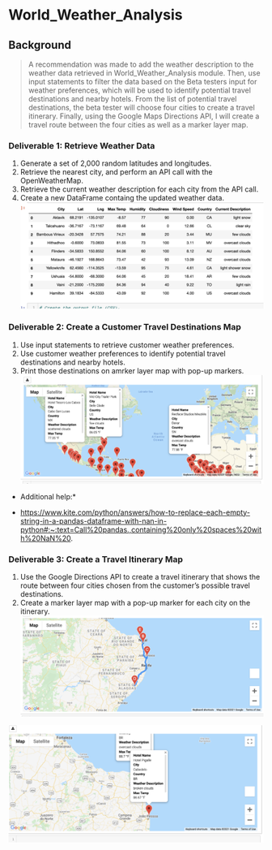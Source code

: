 # World_Weather_Analysis

## Background

>A recommendation was made to add the weather description to the weather data retrieved in World_Weather_Analysis module. Then, use input statements to filter the data based on the Beta testers input for weather preferences, which will be used to identify potential travel destinations and nearby hotels. From the list of potential travel destinations, the beta tester will choose four cities to create a travel itinerary. Finally, using the Google Maps Directions API, I will create a travel route between the four cities as well as a marker layer map.

### Deliverable 1: Retrieve Weather Data
1. Generate a set of 2,000 random latitudes and longitudes.
2. Retrieve the nearest city, and perform an API call with the OpenWeatherMap.
3. Retrieve the current weather description for each city from the API call.
4. Create a new DataFrame containg the updated weather data.
![](Weather_Database/City_data_df.png)


### Deliverable 2: Create a Customer Travel Destinations Map
1. Use input statements to retrieve customer weather preferences.
2. Use customer weather preferences to identify potential travel destinations and nearby hotels.
3. Print those destinations on amrker layer map with pop-up markers.
![](Vacation_Search/WeatherPy_vacation_map.png)

* Additional help:*

* https://www.kite.com/python/answers/how-to-replace-each-empty-string-in-a-pandas-dataframe-with-nan-in-python#:~:text=Call%20pandas.,containing%20only%20spaces%20with%20NaN%20.

### Deliverable 3: Create a Travel Itinerary Map
1. Use the Google Directions API to create a travel itinerary that shows the route between four cities chosen from the customer’s possible travel destinations.
2. Create a marker layer map with a pop-up marker for each city on the itinerary.
![](Vacation_Itinerary/WeatherPy_travel_map.png)

![](Vacation_Itinerary/WeatherPy_travel_map_markers.png)

